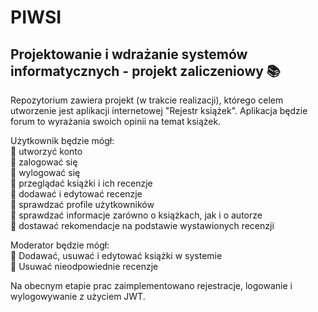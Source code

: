 # PIWSI
## Projektowanie i wdrażanie systemów informatycznych - projekt zaliczeniowy 📚
Repozytorium zawiera projekt (w trakcie realizacji), którego celem utworzenie jest aplikacji internetowej "Rejestr książek".
Aplikacja będzie forum to wyrażania swoich opinii na temat książek.

Użytkownik będzie mógł:<br>
🔵 utworzyć konto<br>
🔵 zalogować się<br>
🔵 wylogować się<br>
🔵 przeglądać książki i ich recenzje<br>
🔵 dodawać i edytować recenzje<br>
🔵 sprawdzać profile użytkowników<br>
🔵 sprawdzać informacje zarówno o książkach, jak i o autorze<br>
🔵 dostawać rekomendacje na podstawie wystawionych recenzji<br>

Moderator będzie mógł:<br>
🔵 Dodawać, usuwać i edytować książki w systemie<br>
🔵 Usuwać nieodpowiednie recenzje<br>

Na obecnym etapie prac zaimplementowano rejestracje, logowanie i wylogowywanie z użyciem JWT.
